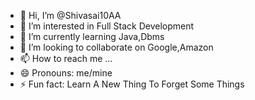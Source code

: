- 👋 Hi, I’m @Shivasai10AA
- 👀 I’m interested in Full Stack Development
- 🌱 I’m currently learning Java,Dbms
- 💞️ I’m looking to collaborate on Google,Amazon
- 📫 How to reach me ...
- 😄 Pronouns: me/mine
- ⚡ Fun fact: Learn A New Thing To Forget Some Things

<!---
Shivasai10AA/Shivasai10AA is a ✨ special ✨ repository because its `README.md` (this file) appears on your GitHub profile.
You can click the Preview link to take a look at your changes.
--->
